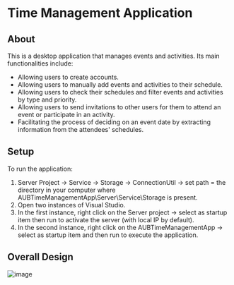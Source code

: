 # Time Management Application
## About
This is a desktop application that manages events and activities. Its main functionalities include:
* Allowing users to create accounts.
* Allowing users to manually add events and activities to their schedule.
* Allowing users to check their schedules and filter events and activities by type and priority.
* Allowing users to send invitations to other users for them to attend an event or participate in an activity.
* Facilitating the process of deciding on an event date by extracting information from the attendees' schedules.
## Setup
To run the application:
1) Server Project -> Service -> Storage -> ConnectionUtil -> set path = the directory in your computer where AUBTimeManagementApp\\Server\\Service\\Storage is present.
2) Open two instances of Visual Studio.
3) In the first instance, right click on the Server project -> select as startup item then run to activate the server (with local IP by default).
4) In the second instance, right click on the AUBTimeManagementApp -> select as startup item and then run to execute the application.
## Overall Design
![image](https://user-images.githubusercontent.com/61922252/120021520-d5cef380-bff3-11eb-9a2f-572ae31c5871.png)
